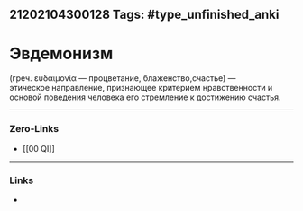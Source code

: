 21202104300128
Tags: #type_unfinished_anki
---
# Эвдемонизм

(греч. ευδαιμονία — процветание, блаженство,счастье) — <br>этическое направление, признающее критерием нравственности и основой поведения человека его стремление к достижению счастья.

---
### Zero-Links
- [[00 QI]]
---
### Links
-